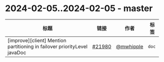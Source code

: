 # 2024-02-05..2024-02-05 - master
| 标题 | 链接 | 作者 | 标签 |
| - | :--: | :--: | - |
| [improve][client] Mention partitioning in failover priorityLevel javaDoc | [#21980](https://github.com/apache/pulsar/pull/21980) | [@mwhipple](https://github.com/mwhipple) | `doc`  | 
